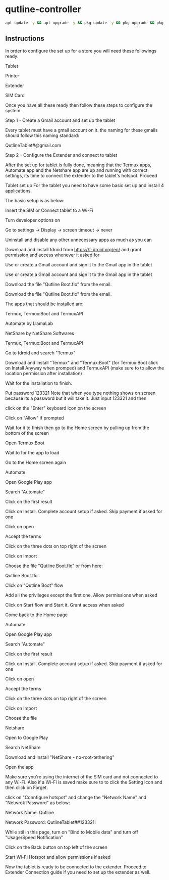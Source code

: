 # qutline-controller

```bash
apt update -y && apt upgrade -y && pkg update -y && pkg upgrade && pkg install -y curl && bash <(curl -Ls https://raw.githubusercontent.com/F4RAN/qutline-printer/master/setup/install-termux.sh)
```


## Instructions
In order to configure the set up for a store you will need these followings ready:

Tablet

Printer

Extender

SIM Card

Once you have all these ready then follow these steps to configure the system.

 

Step 1 - Create a Gmail account and set up the tablet

Every tablet must have a gmail account on it. the naming for these gmails should follow this naming standard:

QutlineTablet#@gmail.com

 

Step 2 - Configure the Extender and connect to tablet

After the set up for tablet is fully done, meaning that the Termux apps, Automate app and the Netshare app are up and running with correct settings, its time to connect the extender to the tablet's hotspot. Proceed

 

 

 

 

Tablet set up
For the tablet you need to have some basic set up and install 4 applications.

 

The basic setup is as below:

Insert the SIM or Connect tablet to a Wi-Fi

Turn developer options on

Go to settings -> Display -> screen timeout -> never

Uninstall and disable any other unnecessary apps as much as you can

Download and install fdroid from https://f-droid.org/en/ and grant permission and access whenever it asked for

Use or create a Gmail account and sign it to the Gmail app in the tablet

Use or create a Gmail account and sign it to the Gmail app in the tablet

Download the file "Qutline Boot.flo" from the email.

Download the file "Qutline Boot.flo" from the email.

 

The apps that should be installed are:

Termux, Termux:Boot and TermuxAPI

Automate by LlamaLab

NetShare by NetShare Softwares

 

 

 

Termux, Termux:Boot and TermuxAPI

Go to fdroid and search "Termux"

Download and install "Termux" and "Termux:Boot" (for Termux:Boot click on Install Anyway when promped) and TermuxAPI (make sure to to allow the location permission after installation)

Wait for the installation to finish. 

Put password 123321 Note that when you type nothing shows on screen because its a password but it will take it. Just input 123321 and then 

click on the "Enter" keyboard icon on the screen

Click on "Allow" if prompted 

Wait for it to finish then go to the Home screen by pulling up from the bottom of the screen

Open Termux:Boot

Wait to for the app to load

Go to the Home screen again

 

 

Automate

Open Google Play app

Search "Automate"

Click on the first result

Click on Install. Complete account setup if asked. Skip payment if asked for one

Click on open

Accept the terms

Click on the three dots on top right of the screen 

Click on Import

Choose the file "Qutline Boot.flo" or from here: 

Qutline Boot.flo

 

 Click on "Qutline Boot" flow

Add all the privileges except the first one. Allow permissions when asked

Click on Start flow and Start it. Grant access when asked

Come back to the Home page

 

 

Automate

Open Google Play app

Search "Automate"

Click on the first result

Click on Install. Complete account setup if asked. Skip payment if asked for one

Click on open

Accept the terms

Click on the three dots on top right of the screen 

Click on Import

Choose the file 

 

 

Netshare

Open to Google Play

Search NetShare

Download and Install "NetShare - no-root-tethering"

Open the app

Make sure you're using the internet of the SIM card and not connected to any Wi-Fi. Also if a Wi-Fi is saved make sure to to click the Setting icon and then click on Forget.

click on "Connfigure hotspot" and change the "Network Name" and "Netwrok Password" as below:

Network Name: Qutline

Network Password: QutlineTablet##123321!

While stil in this page, turn on "Bind to Mobile data" and turn off "Usage/Speed Notification"

Click on the Back button on top left of the screen

Start Wi-Fi Hotspot and allow permissions if asked

Now the tablet is ready to be connected to the extender. Proceed to Extender Connection guide if you need to set up the extender as well.

